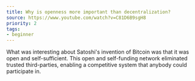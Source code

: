 ```yaml
---
title: Why is openness more important than decentralization?
source: https://www.youtube.com/watch?v=C81D6B9sgH8
priority: 2
tags:
- beginner
---
```


What was interesting about Satoshi's invention of Bitcoin was that it was open and self-sufficient. This open and self-funding network eliminated trusted third-parties, enabling a competitive system that anybody could participate in.
